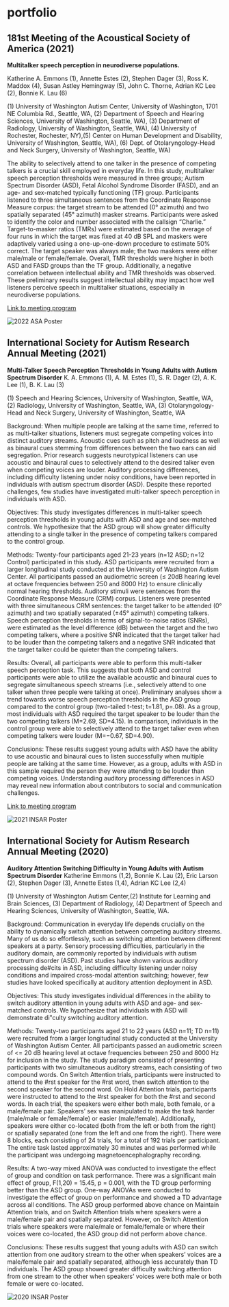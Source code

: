 # portfolio

## 181st Meeting of the Acoustical Society of America (2021)
**Multitalker speech perception in neurodiverse populations.**

Katherine A. Emmons (1), Annette Estes (2), Stephen Dager (3), Ross K. Maddox (4), Susan Astley Hemingway (5), John C. Thorne, Adrian KC Lee (2), Bonnie K. Lau (6)

(1) University of Washington Autism Center, University of Washington, 1701 NE Columbia Rd., Seattle, WA, (2) Department of Speech and Hearing Sciences, University of Washington, Seattle, WA), (3) Department of Radiology, University of Washington, Seattle, WA), (4) University of Rochester, Rochester, NY),(5) Center on Human Development and Disability, University of Washington, Seattle, WA), (6) Dept. of Otolaryngology-Head and Neck Surgery, University of Washington, Seattle, WA)

The ability to selectively attend to one talker in the presence of competing talkers is a crucial skill employed in everyday life. In this study, multitalker speech perception thresholds were measured in three groups; Autism Spectrum Disorder (ASD), Fetal Alcohol Syndrome Disorder (FASD), and an age- and sex-matched typically functioning (TF) group. Participants listened to three simultaneous sentences from the Coordinate Response Measure corpus: the target stream to be attended (0° azimuth) and two spatially
separated (45° azimuth) masker streams. Participants were asked to identify the color and number associated with the callsign “Charlie.” Target-to-masker ratios (TMRs) were estimated based on the average of four runs in which the target was fixed at 40 dB SPL and maskers were adaptively varied using a one-up-one-down procedure to estimate 50% correct. The target speaker was always male; the two maskers were either male/male or female/female. Overall, TMR thresholds were higher in both ASD and FASD groups than the TF group. Additionally, a negative correlation between intellectual ability and TMR thresholds was observed. These preliminary results suggest intellectual ability may impact how well listeners perceive speech in multitalker situations, especially in neurodiverse populations.

[Link to meeting program](https://acousticalsociety.org/wp-content/uploads/2022/01/Seattle_Program.pdf)

![2022 ASA Poster](Emmons_et_al_2021_ASA.png)

## International Society for Autism Research Annual Meeting (2021)
**Multi-Talker Speech Perception Thresholds in Young Adults with Autism Spectrum Disorder**
K. A. Emmons (1), A. M. Estes (1), S. R. Dager (2), A. K. Lee (1), B. K. Lau (3)

(1) Speech and Hearing Sciences, University of Washington, Seattle, WA, (2) Radiology, University of Washington, Seattle, WA, (3) Otolaryngology-Head and Neck Surgery, University of
Washington, Seattle, WA

Background: When multiple people are talking at the same time, referred to as multi-talker situations, listeners must segregate competing voices into distinct auditory streams. Acoustic cues such as pitch and loudness as well as binaural cues stemming from differences between the two ears can aid segregation. Prior research suggests neurotypical listeners can use acoustic and binaural cues to selectively attend to the desired talker even when competing voices are louder. Auditory processing differences, including difficulty listening under noisy conditions, have been reported in individuals with autism spectrum disorder (ASD). Despite these reported challenges, few studies have investigated multi-talker speech perception in individuals with ASD.

Objectives: This study investigates differences in multi-talker speech perception thresholds in young adults with ASD and age and sex-matched controls. We hypothesize that the ASD group will show greater difficulty attending to a single talker in the presence of competing talkers compared to the control group.

Methods: Twenty-four participants aged 21-23 years (n=12 ASD; n=12 Control) participated in this study. ASD participants were recruited from a larger longitudinal study conducted at the University of Washington Autism Center. All participants passed an audiometric screen (≤ 20dB hearing level at octave frequencies between 250 and 8000 Hz) to ensure clinically normal hearing thresholds. Auditory stimuli were sentences from the Coordinate Response Measure (CRM) corpus. Listeners were presented with three simultaneous CRM sentences: the target talker to be attended (0° azimuth) and two spatially separated (±45° azimuth) competing talkers. Speech perception thresholds in terms of signal-to-noise ratios (SNRs), were estimated as the level difference (dB) between the target and the two competing talkers, where a positive SNR indicated that the target talker had to be louder than the competing talkers and a negative SNR indicated that the target talker could be quieter than the competing talkers.

Results: Overall, all participants were able to perform this multi-talker speech perception task. This suggests that both ASD and control participants were able to utilize the available acoustic and binaural cues to segregate simultaneous speech streams (i.e., selectively attend to one talker when three people were talking at once). Preliminary analyses show a trend towards worse speech perception thresholds in the ASD group compared to the control group (two-tailed t-test; t=1.81, p=.08). As a group, most individuals with ASD required the target speaker to be louder than the two competing talkers (M=2.69, SD=4.15). In comparison, individuals in the control group were able to selectively attend to the target talker even when competing talkers were louder (M=−0.67, SD=4.90).

Conclusions: These results suggest young adults with ASD have the ability to use acoustic and binaural cues to listen successfully when multiple people are talking at the same time. However, as a group, adults with ASD in this sample required the person they were attending to be louder than competing voices. Understanding auditory processing differences in ASD may reveal new information about contributors to social and communication challenges. 

[Link to meeting program](https://cdn.ymaws.com/www.autism-insar.org/resource/resmgr/docs/annualmeeting/Abstract_Book_INSAR2021Virtu.pdf)

![2021 INSAR Poster](Emmons_et_al_INSAR2021.png)

## International Society for Autism Research Annual Meeting (2020)
**Auditory Attention Switching Difficulty in Young Adults with Autism Spectrum Disorder** 
Katherine Emmons (1,2), Bonnie K. Lau (2), Eric Larson (2), Stephen Dager (3), Annette Estes (1,4), Adrian KC Lee (2,4)

(1) University of Washington Autism Center,(2) Institute for Learning and Brain Sciences, (3) Department of Radiology, (4) Department of Speech and Hearing Sciences, University of Washington, Seattle, WA.

Background: Communication in everyday life depends crucially on the ability to dynamically switch attention between competing auditory streams. Many of us do so effortlessly, such as switching attention between different speakers at a party. Sensory processing difficulties, particularly in the auditory domain, are commonly reported by individuals with autism spectrum disorder (ASD). Past studies have shown various auditory processing de#cits in ASD, including difficulty listening under noisy conditions and impaired cross-modal attention switching; however, few studies have looked specifically at auditory attention deployment in ASD.

Objectives: This study investigates individual differences in the ability to switch auditory attention in young adults with ASD and age- and sex-matched controls. We hypothesize that individuals with ASD will demonstrate di"culty switching auditory attention.

Methods: Twenty-two participants aged 21 to 22 years (ASD n=11; TD n=11) were recruited from a larger longitudinal study conducted at the University of Washington Autism Center. All participants passed an audiometric screen of <= 20 dB hearing level at octave frequencies between 250 and 8000 Hz for inclusion in the study. The study paradigm consisted of presenting participants with two simultaneous auditory streams, each consisting of two compound words. On Switch Attention trials, participants were instructed to attend to the #rst speaker for the #rst word, then switch attention to the second speaker for the second word. On Hold Attention trials, participants were instructed to attend to the #rst speaker for both the #rst and second words. In each trial, the speakers were either both male, both female, or a male/female pair. Speakers’ sex was manipulated to make the task harder (male/male or female/female) or easier (male/female). Additionally, speakers were either co-located (both from the left or both from the right) or spatially separated (one from the left and one from the right). There were 8 blocks, each consisting of 24 trials, for a total of 192 trials per participant. The entire task lasted approximately 30 minutes and was performed while the participant was undergoing magnetoencephalography recording.

Results: A two-way mixed ANOVA was conducted to investigate the effect of group and condition on task performance. There was a significant main effect of group, F(1,20) = 15.45, p = 0.001, with the TD group performing better than the ASD group. One-way ANOVAs were conducted to investigate the effect of group on performance and showed a TD advantage across all conditions. The ASD group performed above chance on Maintain Attention trials, and on Switch Attention trials where speakers were a male/female pair and spatially separated. However, on Switch Attention trials where speakers were male/male or female/female or where their voices were co-located, the ASD group did not perform above chance.

Conclusions: These results suggest that young adults with ASD can switch attention from one auditory stream to the other when speakers’ voices are a male/female pair and spatially separated, although less accurately than TD individuals. The ASD group showed greater difficulty switching attention from one stream to the other when speakers’ voices were both male or both female or were co-located.

![2020 INSAR Poster](Emmons_et_al_INSAR2020.png)
